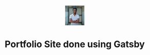 <p align="center">
  <a href="https://www.gatsbyjs.com/?utm_source=starter&utm_medium=readme&utm_campaign=minimal-starter">
    <img alt="profile" src="https://github.com/ermi2021/portfolio-site/blob/master/src/images/me_white.jpg" width="60" />
  </a>
</p>
<h1 align="center">
  Portfolio Site done using Gatsby
</h1>
